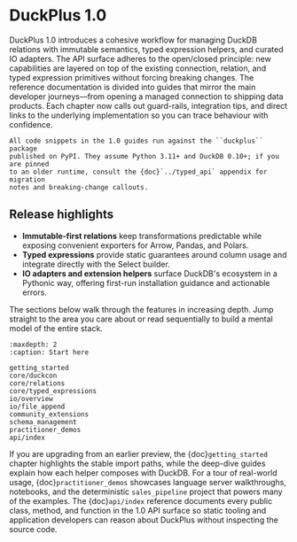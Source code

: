 # DuckPlus 1.0

DuckPlus 1.0 introduces a cohesive workflow for managing DuckDB relations with
immutable semantics, typed expression helpers, and curated IO adapters. The API
surface adheres to the open/closed principle: new capabilities are layered on
top of the existing connection, relation, and typed expression primitives
without forcing breaking changes. The reference documentation is divided into
guides that mirror the main developer journeys—from opening a managed
connection to shipping data products. Each chapter now calls out guard-rails,
integration tips, and direct links to the underlying implementation so you can
trace behaviour with confidence.

```{tip}
All code snippets in the 1.0 guides run against the ``duckplus`` package
published on PyPI. They assume Python 3.11+ and DuckDB 0.10+; if you are pinned
to an older runtime, consult the {doc}`../typed_api` appendix for migration
notes and breaking-change callouts.
```

## Release highlights

- **Immutable-first relations** keep transformations predictable while exposing
  convenient exporters for Arrow, Pandas, and Polars.
- **Typed expressions** provide static guarantees around column usage and
  integrate directly with the Select builder.
- **IO adapters and extension helpers** surface DuckDB's ecosystem in a
  Pythonic way, offering first-run installation guidance and actionable errors.

The sections below walk through the features in increasing depth. Jump straight
to the area you care about or read sequentially to build a mental model of the
entire stack.

```{toctree}
:maxdepth: 2
:caption: Start here

getting_started
core/duckcon
core/relations
core/typed_expressions
io/overview
io/file_append
community_extensions
schema_management
practitioner_demos
api/index
```

If you are upgrading from an earlier preview, the {doc}`getting_started`
chapter highlights the stable import paths, while the deep-dive guides explain
how each helper composes with DuckDB. For a tour of real-world usage,
{doc}`practitioner_demos` showcases language server walkthroughs, notebooks, and
the deterministic ``sales_pipeline`` project that powers many of the examples.
The {doc}`api/index` reference documents every public class, method, and
function in the 1.0 API surface so static tooling and application developers can
reason about DuckPlus without inspecting the source code.
